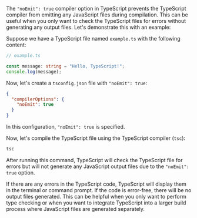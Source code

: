 The `"noEmit": true` compiler option in TypeScript prevents the TypeScript compiler from emitting any JavaScript files during compilation. This can be useful when you only want to check the TypeScript files for errors without generating any output files. Let's demonstrate this with an example:

Suppose we have a TypeScript file named `example.ts` with the following content:

```typescript
// example.ts

const message: string = "Hello, TypeScript!";
console.log(message);
```

Now, let's create a `tsconfig.json` file with `"noEmit": true`:

```json
{
  "compilerOptions": {
    "noEmit": true
  }
}
```

In this configuration, `"noEmit": true` is specified.

Now, let's compile the TypeScript file using the TypeScript compiler (`tsc`):

```bash
tsc
```

After running this command, TypeScript will check the TypeScript file for errors but will not generate any JavaScript output files due to the `"noEmit": true` option.

If there are any errors in the TypeScript code, TypeScript will display them in the terminal or command prompt. If the code is error-free, there will be no output files generated. This can be helpful when you only want to perform type checking or when you want to integrate TypeScript into a larger build process where JavaScript files are generated separately.
